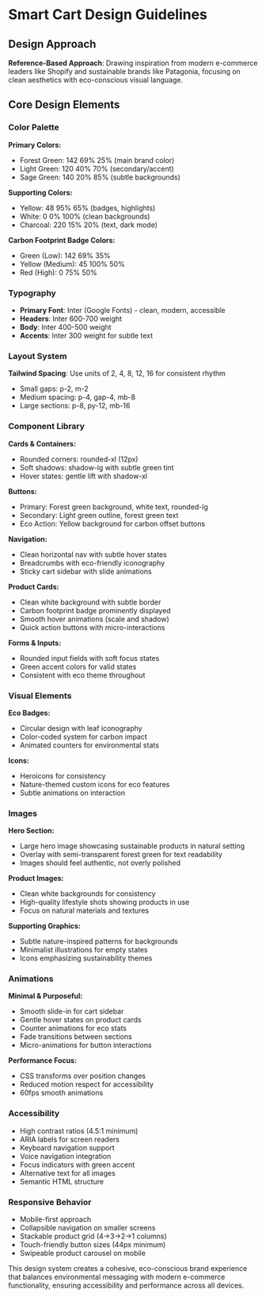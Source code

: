 # Smart Cart Design Guidelines

## Design Approach
**Reference-Based Approach**: Drawing inspiration from modern e-commerce leaders like Shopify and sustainable brands like Patagonia, focusing on clean aesthetics with eco-conscious visual language.

## Core Design Elements

### Color Palette
**Primary Colors:**
- Forest Green: 142 69% 25% (main brand color)
- Light Green: 120 40% 70% (secondary/accent)
- Sage Green: 140 20% 85% (subtle backgrounds)

**Supporting Colors:**
- Yellow: 48 95% 65% (badges, highlights)
- White: 0 0% 100% (clean backgrounds)
- Charcoal: 220 15% 20% (text, dark mode)

**Carbon Footprint Badge Colors:**
- Green (Low): 142 69% 35%
- Yellow (Medium): 45 100% 50%
- Red (High): 0 75% 50%

### Typography
- **Primary Font**: Inter (Google Fonts) - clean, modern, accessible
- **Headers**: Inter 600-700 weight
- **Body**: Inter 400-500 weight
- **Accents**: Inter 300 weight for subtle text

### Layout System
**Tailwind Spacing**: Use units of 2, 4, 8, 12, 16 for consistent rhythm
- Small gaps: p-2, m-2
- Medium spacing: p-4, gap-4, mb-8
- Large sections: p-8, py-12, mb-16

### Component Library

**Cards & Containers:**
- Rounded corners: rounded-xl (12px)
- Soft shadows: shadow-lg with subtle green tint
- Hover states: gentle lift with shadow-xl

**Buttons:**
- Primary: Forest green background, white text, rounded-lg
- Secondary: Light green outline, forest green text
- Eco Action: Yellow background for carbon offset buttons

**Navigation:**
- Clean horizontal nav with subtle hover states
- Breadcrumbs with eco-friendly iconography
- Sticky cart sidebar with slide animations

**Product Cards:**
- Clean white background with subtle border
- Carbon footprint badge prominently displayed
- Smooth hover animations (scale and shadow)
- Quick action buttons with micro-interactions

**Forms & Inputs:**
- Rounded input fields with soft focus states
- Green accent colors for valid states
- Consistent with eco theme throughout

### Visual Elements

**Eco Badges:**
- Circular design with leaf iconography
- Color-coded system for carbon impact
- Animated counters for environmental stats

**Icons:**
- Heroicons for consistency
- Nature-themed custom icons for eco features
- Subtle animations on interaction

### Images
**Hero Section:**
- Large hero image showcasing sustainable products in natural setting
- Overlay with semi-transparent forest green for text readability
- Images should feel authentic, not overly polished

**Product Images:**
- Clean white backgrounds for consistency
- High-quality lifestyle shots showing products in use
- Focus on natural materials and textures

**Supporting Graphics:**
- Subtle nature-inspired patterns for backgrounds
- Minimalist illustrations for empty states
- Icons emphasizing sustainability themes

### Animations
**Minimal & Purposeful:**
- Smooth slide-in for cart sidebar
- Gentle hover states on product cards
- Counter animations for eco stats
- Fade transitions between sections
- Micro-animations for button interactions

**Performance Focus:**
- CSS transforms over position changes
- Reduced motion respect for accessibility
- 60fps smooth animations

### Accessibility
- High contrast ratios (4.5:1 minimum)
- ARIA labels for screen readers
- Keyboard navigation support
- Voice navigation integration
- Focus indicators with green accent
- Alternative text for all images
- Semantic HTML structure

### Responsive Behavior
- Mobile-first approach
- Collapsible navigation on smaller screens
- Stackable product grid (4→3→2→1 columns)
- Touch-friendly button sizes (44px minimum)
- Swipeable product carousel on mobile

This design system creates a cohesive, eco-conscious brand experience that balances environmental messaging with modern e-commerce functionality, ensuring accessibility and performance across all devices.